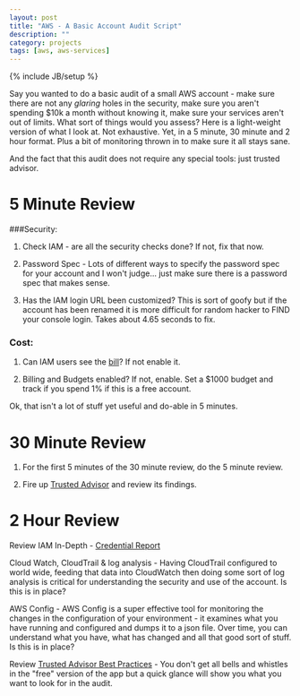 ```yaml
---
layout: post
title: "AWS - A Basic Account Audit Script"
description: ""
category: projects
tags: [aws, aws-services]
---
```

{% include JB/setup %}

Say you wanted to do a basic audit of a small AWS account - make sure there are not any *glaring* holes in the security, make sure you aren't spending $10k a month without knowing it, make sure your services aren't out of limits. What sort of things would you assess? Here is a light-weight version of what I look at. Not exhaustive. Yet, in a 5 minute, 30 minute and 2 hour format. Plus a bit of monitoring thrown in to make sure it all stays sane. 

And the fact that this audit does not require any special tools: just trusted advisor. 

# 5 Minute Review

###Security:

1. Check IAM - are all the security checks done? If not, fix that now.

2. Password Spec - Lots of different ways to specify the password spec for your account and I won't judge... just make sure there is a password spec that makes sense.

3. Has the IAM login URL been customized? This is sort of goofy but if the account has been renamed it is more difficult for random hacker to FIND your console login. Takes about 4.65 seconds to fix.

### Cost:

1. Can IAM users see the [bill](https://console.aws.amazon.com/billing/home?#/account)? If not enable it.

2. Billing and Budgets enabled? If not, enable. Set a $1000 budget and track if you spend 1% if this is a free account.

Ok, that isn't a lot of stuff yet useful and do-able in 5 minutes.

# 30 Minute Review

1. For the first 5 minutes of the 30 minute review, do the 5 minute review.

1. Fire up [Trusted Advisor](https://aws.amazon.com/premiumsupport/trustedadvisor/) and review its findings.


# 2 Hour Review

Review IAM In-Depth - [Credential Report](http://docs.aws.amazon.com/IAM/latest/UserGuide/id_credentials_getting-report.html)

Cloud Watch, CloudTrail &amp; log analysis - Having CloudTrail configured to world wide, feeding that data into CloudWatch then doing some sort of log analysis is critical for understanding the security and use of the account. Is this is in place?

AWS Config - AWS Config is a super effective tool for monitoring the changes in the  configuration of your environment - it examines what you have running and configured and dumps it to a json file. Over time, you can understand what you have, what has changed and all that good sort of stuff. Is this is in place?

Review [Trusted Advisor Best Practices](https://aws.amazon.com/premiumsupport/trustedadvisor/best-practices/) - You don't get all bells and whistles in the "free" version of the app but a quick glance will show you what you want to look for in the audit.

